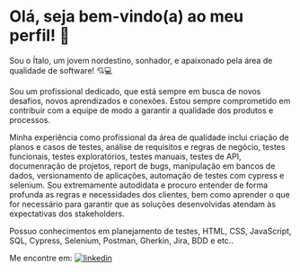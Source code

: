 # Olá, seja bem-vindo(a) ao meu perfil! 🙋

Sou o Ítalo, um jovem nordestino, sonhador, e apaixonado pela área de qualidade de software! 💘💻

Sou um profissional dedicado, que está sempre em busca de novos desafios, novos aprendizados e conexões. Estou sempre comprometido em contribuir com a equipe de modo a garantir a qualidade dos produtos e processos.

Minha experiência como profissional da área de qualidade inclui criação de planos e casos de testes, análise de requisitos e regras de negócio, testes funcionais, testes exploratórios, testes manuais, testes de API, documenração de projetos, report de bugs, manipulação em bancos de dados, versionamento de aplicações, automação de testes com cypress e selenium. Sou extremamente autodidata e procuro entender de forma profunda as regras e necessidades dos clientes, bem como aprender o que for necessário para garantir que as soluções desenvolvidas atendam às expectativas dos stakeholders.

Possuo conhecimentos em planejamento de testes, HTML, CSS, JavaScript, SQL, Cypress, Selenium, Postman, Gherkin, Jira, BDD e etc..

Me encontre em:
[![linkedin](https://img.shields.io/badge/linkedin-0A66C2?style=for-the-badge&logo=linkedin&logoColor=white)](www.linkedin.com/in/italomateuscosta)


